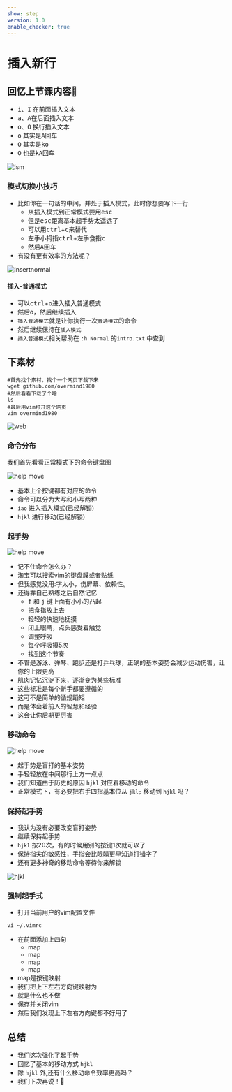 ```yaml
---
show: step
version: 1.0
enable_checker: true
---
```


# 插入新行

## 回忆上节课内容🤔


- <kbd>i</kbd>、<kbd>I</kbd> 在前面插入文本
- <kbd>a</kbd>、<kbd>A</kbd>在后面插入文本
- <kbd>o</kbd>、<kbd>O</kbd> 换行插入文本
- <kbd>o</kbd> 其实是<kbd>A</kbd><kbd>回车</kbd>
- <kbd>O</kbd> 其实是<kbd>k</kbd><kbd>o</kbd>
- <kbd>O</kbd> 也是<kbd>k</kbd><kbd>A</kbd><kbd>回车</kbd>


![ism](https://labfile.oss.aliyuncs.com/courses/2840/insert-mode-3)

### 模式切换小技巧

- 比如你在一句话的中间，并处于插入模式，此时你想要写下一行
    - 从插入模式到正常模式要用<kbd>esc</kbd>
    - 但是<kbd>esc</kbd>距离基本起手势太遥远了
    - 可以用<kbd>ctrl</kbd>+<kbd>c</kbd>来替代
    - 左手小拇指<kbd>ctrl</kbd>+左手食指<kbd>c</kbd>
    - 然后<kbd>A</kbd><kbd>回车</kbd>
- 有没有更有效率的方法呢？
    
![insertnormal](https://labfile.oss.aliyuncs.com/courses/2840/insertnormal.png)


#### 插入-普通模式

- 可以<kbd>ctrl</kbd>+<kbd>o</kbd>进入插入普通模式
- 然后<kbd>o</kbd>，然后继续插入
- `插入普通模式`就是让你执行一次`普通模式`的命令
- 然后继续保持在`插入模式` 
- `插入普通模式`相关帮助在 `:h Normal` 的`intro.txt` 中查到

## 下素材

```shell 
#首先找个素材，找个一个网页下载下来
wget github.com/overmind1980
#然后看看下载了个啥
ls
#最后用vim打开这个网页
vim overmind1980
```

![web](https://labfile.oss.aliyuncs.com/courses/2840/overmind1980github.png)


### 命令分布

我们首先看看正常模式下的命令键盘图

![help move](https://labfile.oss.aliyuncs.com/courses/2840/vi-keyboard.gif)

- 基本上个按键都有对应的命令
- 命令可以分为大写和小写两种
-  `iao` 进入插入模式(已经解锁)
-  `hjkl` 进行移动(已经解锁)


### 起手势

![help move](https://labfile.oss.aliyuncs.com/courses/2840/fingerPosition.png)

- 记不住命令怎么办？
- 淘宝可以搜索vim的键盘膜或者贴纸
- 但我感觉没用:字太小，伤屏幕、依赖性。
- 还得靠自己熟练之后自然记忆
	- <kbd>f</kbd> 和 <kbd>j</kbd> 键上面有小小的凸起
	- 把食指放上去
	- 轻轻的快速地抚摸
	- 闭上眼睛，点头感受着触觉
	- 调整呼吸
	- 每个呼吸摸5次
	- 找到这个节奏
- 不管是游泳、弹琴、跑步还是打乒乓球，正确的基本姿势会减少运动伤害，让你的上限更高
- 肌肉记忆沉淀下来，逐渐变为某些标准
- 这些标准是每个新手都要遵循的
- 这可不是简单的循规蹈矩
- 而是体会着前人的智慧和经验
- 这会让你后期更厉害


### 移动命令

![help move](https://labfile.oss.aliyuncs.com/courses/2840/ADM3A-keyboard.jpg)

- 起手势是盲打的基本姿势
- 手轻轻放在中间那行上方一点点 
- 我们知道由于历史的原因 `hjkl` 对应着移动的命令
- 正常模式下，有必要把右手四指基本位从 `jkl;` 移动到 `hjkl` 吗？

### 保持起手势

- 我认为没有必要改变盲打姿势
- 继续保持起手势
- `hjkl` 按20次，有的时候用别的按键1次就可以了
- 保持指尖的敏感性，手指会比眼睛更早知道打错字了
- 还有更多神奇的移动命令等待你来解锁


![hjkl](https://labfile.oss.aliyuncs.com/courses/2840/hjkl.png)

### 强制起手式

- 打开当前用户的vim配置文件
```
vi ~/.vimrc
```

- 在前面添加上四句
	- map <Left> <Nop>
	- map <Right> <Nop>
	- map <Up> <Nop>
	- map <Down> <Nop>
- map是按键映射
- 我们把上下左右方向键映射为<Nop>
- 就是什么也不做
- 保存并关闭vim
- 然后我们发现上下左右方向键都不好用了


## 总结 

- 我们这次强化了起手势
- 回忆了基本的移动方式 `hjkl`
- 除 `hjkl` 外,还有什么移动命令效率更高吗？
- 我们下次再说！👋